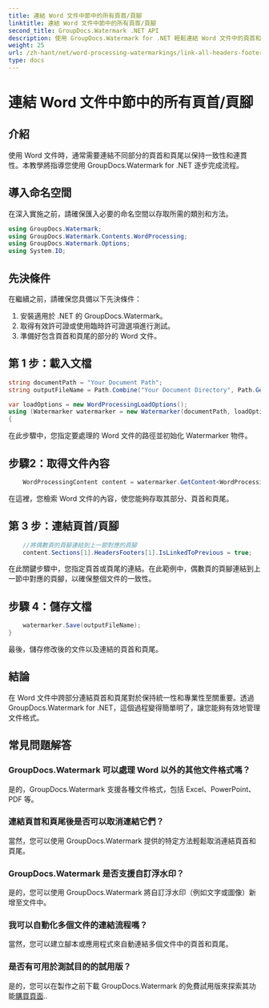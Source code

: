 ```yaml
---
title: 連結 Word 文件中節中的所有頁首/頁腳
linktitle: 連結 Word 文件中節中的所有頁首/頁腳
second_title: GroupDocs.Watermark .NET API
description: 使用 GroupDocs.Watermark for .NET 輕鬆連結 Word 文件中的頁首和頁尾。輕鬆確保一致性和專業性。
weight: 25
url: /zh-hant/net/word-processing-watermarkings/link-all-headers-footers-section-word-docs/
type: docs
---
```

# 連結 Word 文件中節中的所有頁首/頁腳

## 介紹
使用 Word 文件時，通常需要連結不同部分的頁首和頁尾以保持一致性和連貫性。本教學將指導您使用 GroupDocs.Watermark for .NET 逐步完成流程。
## 導入命名空間
在深入實施之前，請確保匯入必要的命名空間以存取所需的類別和方法。
```csharp
using GroupDocs.Watermark;
using GroupDocs.Watermark.Contents.WordProcessing;
using GroupDocs.Watermark.Options;
using System.IO;
```
## 先決條件
在繼續之前，請確保您具備以下先決條件：
1. 安裝適用於 .NET 的 GroupDocs.Watermark。
2. 取得有效許可證或使用臨時許可證選項進行測試。
3. 準備好包含頁首和頁尾的部分的 Word 文件。
## 第 1 步：載入文檔
```csharp
string documentPath = "Your Document Path";
string outputFileName = Path.Combine("Your Document Directory", Path.GetFileName(documentPath));

var loadOptions = new WordProcessingLoadOptions();
using (Watermarker watermarker = new Watermarker(documentPath, loadOptions))
{
```
在此步驟中，您指定要處理的 Word 文件的路徑並初始化 Watermarker 物件。
## 步驟2：取得文件內容
```csharp
    WordProcessingContent content = watermarker.GetContent<WordProcessingContent>();
```
在這裡，您檢索 Word 文件的內容，使您能夠存取其部分、頁首和頁尾。
## 第 3 步：連結頁首/頁腳
```csharp
    //將偶數頁的頁腳連結到上一節對應的頁腳
    content.Sections[1].HeadersFooters[1].IsLinkedToPrevious = true;
```
在此關鍵步驟中，您指定頁首或頁尾的連結。在此範例中，偶數頁的頁腳連結到上一節中對應的頁腳，以確保整個文件的一致性。

## 步驟 4：儲存文檔
```csharp
    watermarker.Save(outputFileName);
}
```
最後，儲存修改後的文件以及連結的頁首和頁尾。

## 結論
在 Word 文件中跨部分連結頁首和頁尾對於保持統一性和專業性至關重要。透過 GroupDocs.Watermark for .NET，這個過程變得簡單明了，讓您能夠有效地管理文件格式。
## 常見問題解答
### GroupDocs.Watermark 可以處理 Word 以外的其他文件格式嗎？
是的，GroupDocs.Watermark 支援各種文件格式，包括 Excel、PowerPoint、PDF 等。
### 連結頁首和頁尾後是否可以取消連結它們？
當然，您可以使用 GroupDocs.Watermark 提供的特定方法輕鬆取消連結頁首和頁尾。
### GroupDocs.Watermark 是否支援自訂浮水印？
是的，您可以使用 GroupDocs.Watermark 將自訂浮水印（例如文字或圖像）新增至文件中。
### 我可以自動化多個文件的連結流程嗎？
當然，您可以建立腳本或應用程式來自動連結多個文件中的頁首和頁尾。
### 是否有可用於測試目的的試用版？
是的，您可以在製作之前下載 GroupDocs.Watermark 的免費試用版來探索其功能[購買頁面](https://purchase.groupdocs.com/temporary-license/)..